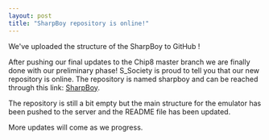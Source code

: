 ```yaml
---
layout: post
title: "SharpBoy repository is online!"
---
```

We've uploaded the structure of the SharpBoy to GitHub !

After pushing our final updates to the Chip8 master branch we are finally done with our preliminary phase!
S_Society is proud to tell you that our new repository is online. The repository is named sharpboy and can be reached through this link:  [SharpBoy](https://www.github.com/s-society/sharpboy).

The repository is still a bit empty but the main structure for the emulator has been pushed to the server and the README file has been updated.

More updates will come as we progress.
